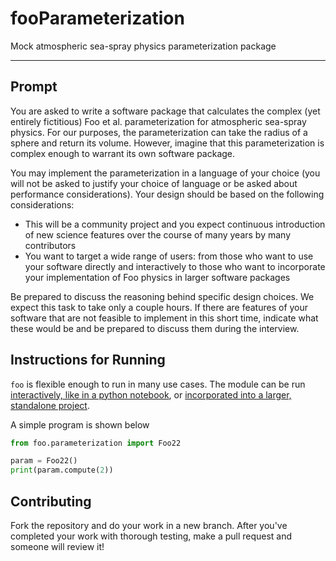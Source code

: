 # fooParameterization
Mock atmospheric sea-spray physics parameterization package
___

## Prompt

You are asked to write a software package that calculates the complex (yet entirely fictitious) Foo et al. parameterization for atmospheric sea-spray physics. For our purposes, the parameterization can take the radius of a sphere and return its volume. However, imagine that this parameterization is complex enough to warrant its own software package.


You may implement the parameterization in a language of your choice (you will not be asked to justify your choice of language or be asked about performance considerations). Your design should be based on the following considerations:


* This will be a community project and you expect continuous introduction of new science features over the course of many years by many contributors
* You want to target a wide range of users: from those who want to use your software directly and interactively to those who want to incorporate your implementation of Foo physics in larger software packages


Be prepared to discuss the reasoning behind specific design choices. We expect this task to take only a couple hours. If there are features of your software that are not feasible to implement in this short time, indicate what these would be and be prepared to discuss them during the interview.

## Instructions for Running

`foo` is flexible enough to run in many use cases. The module can be run [interactively, like in a python notebook](Interactive.ipynb), or [incorporated into a larger, standalone project](incorporated.py).

A simple program is shown below

```python
from foo.parameterization import Foo22

param = Foo22()
print(param.compute(2))
```

## Contributing
Fork the repository and do your work in a new branch. After you've completed your work with thorough testing, make a pull request and someone will review it!